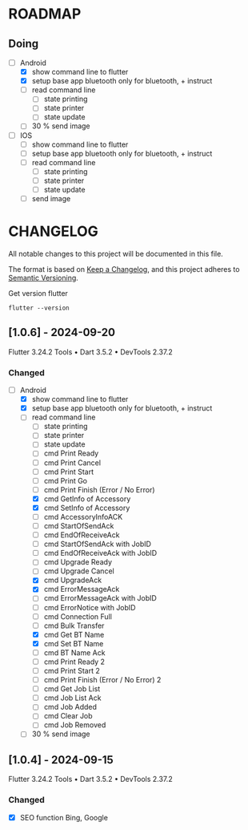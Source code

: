 # ROADMAP

## Doing

- [ ] Android 
  - [X] show command line to flutter 
  - [X] setup base app bluetooth only for bluetooth, + instruct 
  - [ ] read command line 
    - [ ] state printing 
    - [ ] state printer 
    - [ ] state update 
  - [ ] 30 % send image 
- [ ] IOS 
  - [ ] show command line to flutter 
  - [ ] setup base app bluetooth only for bluetooth, + instruct 
  - [ ] read command line 
    - [ ] state printing 
    - [ ] state printer 
    - [ ] state update 
  - [ ] send image

# CHANGELOG

All notable changes to this project will be documented in this file.

The format is based on [Keep a Changelog](https://keepachangelog.com/en/1.0.0/),
and this project adheres to [Semantic Versioning](https://semver.org/spec/v2.0.0.html).

Get version flutter
```
flutter --version 
```

## [1.0.6] - 2024-09-20

Flutter 3.24.2
Tools • Dart 3.5.2 • DevTools 2.37.2
### Changed
- [ ] Android
  - [X] show command line to flutter
  - [X] setup base app bluetooth only for bluetooth, + instruct
  - [ ] read command line
    - [ ] state printing
    - [ ] state printer
    - [ ] state update
    - [ ] cmd Print Ready
    - [ ] cmd Print Cancel
    - [ ] cmd Print Start
    - [ ] cmd Print Go
    - [ ] cmd Print Finish (Error / No Error)
    - [X] cmd GetInfo of Accessory
    - [X] cmd SetInfo of Accessory
    - [ ] cmd AccessoryInfoACK
    - [ ] cmd StartOfSendAck
    - [ ] cmd EndOfReceiveAck
    - [ ] cmd StartOfSendAck with JobID
    - [ ] cmd EndOfReceiveAck with JobID
    - [ ] cmd Upgrade Ready
    - [ ] cmd Upgrade Cancel
    - [X] cmd UpgradeAck
    - [X] cmd ErrorMessageAck
    - [ ] cmd ErrorMessageAck with JobID
    - [ ] cmd ErrorNotice with JobID
    - [ ] cmd Connection Full
    - [ ] cmd Bulk Transfer
    - [X] cmd Get BT Name
    - [X] cmd Set BT Name
    - [ ] cmd BT Name Ack
    - [ ] cmd Print Ready 2
    - [ ] cmd Print Start 2
    - [ ] cmd Print Finish (Error / No Error) 2
    - [ ] cmd Get Job List
    - [ ] cmd Job List Ack
    - [ ] cmd Job Added
    - [ ] cmd Clear Job
    - [ ] cmd Job Removed
  - [ ] 30 % send image

## [1.0.4] - 2024-09-15

Flutter 3.24.2
Tools • Dart 3.5.2 • DevTools 2.37.2
### Changed
- [X] SEO function Bing, Google
